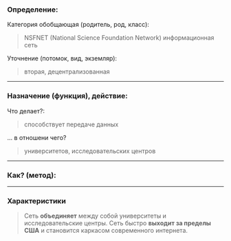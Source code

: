 ### Определение:
Категория обобщающая (родитель, род, класс):
>NSFNET (National Science Foundation Network) информационная сеть

Уточнение (потомок, вид, экземляр):

>вторая, децентрализованная
---
### Назначение (функция), действие:
Что делает?:
>способствует передаче данных

... в отношени чего?
>университетов, исследовательских центров

---
### Как? (метод):
>

---
### Характеристики
>Сеть **объединяет**  между собой университеты и исследовательские центры.
>Сеть быстро **выходит за пределы США** и становится каркасом современного интернета.
